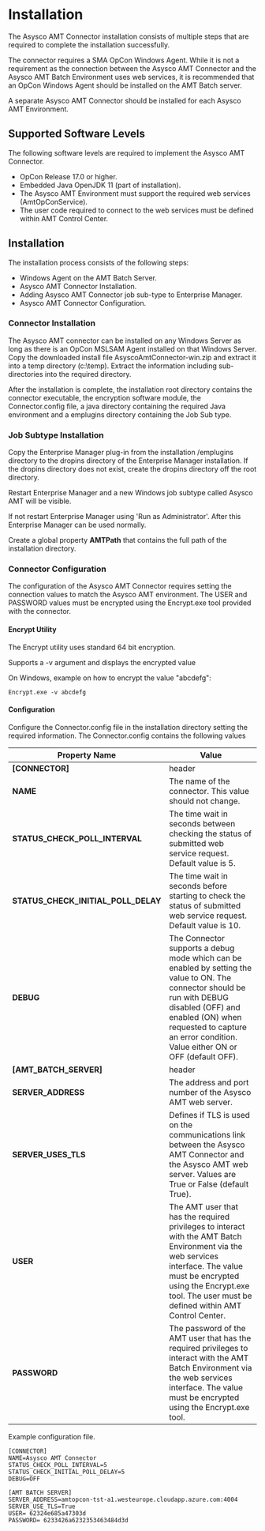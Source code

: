 # Installation

The Asysco AMT Connector installation consists of multiple steps that are required to complete the installation successfully. 

The connector requires a SMA OpCon Windows Agent. 
While it is not a requirement as the connection between the Asysco AMT Connector and the Asysco AMT Batch Environment uses web services, it is recommended that an OpCon Windows Agent should be installed on the AMT Batch server.

A separate Asysco AMT Connector should be installed for each Asysco AMT Environment.
 
## Supported Software Levels
The following software levels are required to implement the Asysco AMT Connector.

- OpCon Release 17.0 or higher.
- Embedded Java OpenJDK 11 (part of installation).
- The Asysco AMT Environment must support the required web services (AmtOpConService).
- The user code required to connect to the web services must be defined within AMT Control Center.

## Installation
The installation process consists of the following steps:

- Windows Agent on the AMT Batch Server.
- Asysco AMT Connector Installation.
- Adding Asysco AMT Connector job sub-type to Enterprise Manager.
- Asysco AMT Connector Configuration.
 
### Connector Installation
The Asysco AMT connector can be installed on any Windows Server as long as there is an OpCon MSLSAM Agent installed on that Windows Server.
Copy the downloaded install file AsyscoAmtConnector-win.zip and extract it into a temp directory (c:\temp). Extract the information including sub-directories into the required directory.

After the installation is complete, the installation root directory contains the connector executable, the encryption software module, the Connector.config file, a java directory containing 
the required Java environment and a emplugins directory containing the Job Sub type.

### Job Subtype Installation
Copy the Enterprise Manager plug-in from the installation /emplugins directory to the dropins directory of the Enterprise Manager installation. 
If the dropins directory does not exist, create the dropins directory off the root directory. 

Restart Enterprise Manager and a new Windows job subtype called Asysco AMT will be visible.

If not restart Enterprise Manager using 'Run as Administrator'. After this Enterprise Manager can be used normally.

Create a global property **AMTPath** that contains the full path of the installation directory.

### Connector Configuration
The configuration of the Asysco AMT Connector requires setting the connection values to match the Asysco AMT environment. 
The USER and PASSWORD values must be encrypted using the Encrypt.exe tool provided with the connector.

#### Encrypt Utility
The Encrypt utility uses standard 64 bit encryption.

Supports a -v argument and displays the encrypted value

On Windows, example on how to encrypt the value "abcdefg":

```
Encrypt.exe -v abcdefg

```

#### Configuration
Configure the Connector.config file in the installation directory setting the required information.
The Connector.config contains the following values

Property Name | Value
--------- | -----------
**[CONNECTOR]**                     | header
**NAME**                            | The name of the connector. This value should not change.
**STATUS_CHECK_POLL_INTERVAL**      | The time wait in seconds between checking the status of submitted web service request. Default value is 5.
**STATUS_CHECK_INITIAL_POLL_DELAY** | The time wait in seconds before starting to check the status of submitted web service request. Default value is 10.
**DEBUG**                           | The Connector supports a debug mode which can be enabled by setting the value to ON. The connector should be run with DEBUG disabled (OFF) and enabled (ON) when requested to capture an error condition. Value either ON or OFF (default OFF).
**[AMT_BATCH_SERVER]**              | header
**SERVER_ADDRESS**                  | The address and port number of the Asysco AMT web server.
**SERVER_USES_TLS**                 | Defines if TLS is used on the communications link between the Asysco AMT Connector and the Asysco AMT web server. Values are True or False (default True).
**USER**                            | The AMT user that has the required privileges to interact with the AMT Batch Environment via the web services interface. The value must be encrypted using the Encrypt.exe tool. The user must be defined within AMT Control Center.
**PASSWORD**                        | The password of the AMT user that has the required privileges to interact with the AMT Batch Environment via the web services interface. The value must be encrypted using the Encrypt.exe tool.
 
Example configuration file. 

```
[CONNECTOR]
NAME=Asysco AMT Connector
STATUS_CHECK_POLL_INTERVAL=5
STATUS_CHECK_INITIAL_POLL_DELAY=5
DEBUG=OFF

[AMT BATCH SERVER]
SERVER_ADDRESS=amtopcon-tst-a1.westeurope.cloudapp.azure.com:4004
SERVER_USE_TLS=True
USER= 62324e685a47303d
PASSWORD= 6233426a6232353463484d3d

```

